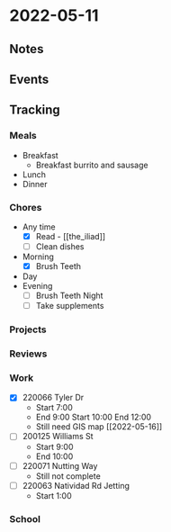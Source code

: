 # 2022-05-11
## Notes

## Events

## Tracking
### Meals
- Breakfast
	- Breakfast burrito and sausage
- Lunch
- Dinner

### Chores
- Any time
	- [x] Read - [[the_iliad]]
	- [ ] Clean dishes
- Morning
	- [x] Brush Teeth
- Day
- Evening
	- [ ] Brush Teeth Night
	- [ ] Take supplements

### Projects

### Reviews

### Work
- [x] 220066 Tyler Dr
	- Start 7:00
	- End 9:00
	  Start 10:00
	  End 12:00
	- Still need GIS map [[2022-05-16]]
- [ ] 200125 Williams St
	- Start 9:00
	- End 10:00
- [ ] 220071 Nutting Way
	- Still not complete
- [ ] 220063 Natividad Rd Jetting
	- Start 1:00

### School

